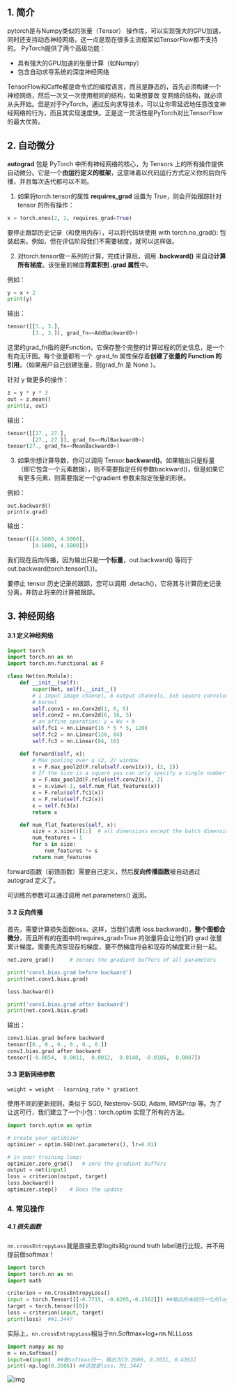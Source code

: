 ## 1. 简介

pytorch是与Numpy类似的张量（Tensor） 操作库，可以实现强大的GPU加速，同时还支持动态神经网络，这一点是现在很多主流框架如TensorFlow都不支持的。 PyTorch提供了两个高级功能： 

- 具有强大的GPU加速的张量计算（如Numpy） 
- 包含自动求导系统的深度神经网络

TensorFlow和Caffe都是命令式的编程语言，而且是静态的，首先必须构建一个神经网络，然后一次又一次使用相同的结构，如果想要改 变网络的结构，就必须从头开始。但是对于PyTorch，通过反向求导技术，可以让你零延迟地任意改变神经网络的行为，而且其实现速度快。正是这一灵活性是PyTorch对比TensorFlow的最大优势。



## 2. 自动微分

**autograd** 包是 PyTorch 中所有神经网络的核心，为 Tensors 上的所有操作提供自动微分。它是一个**由运行定义的框架**，这意味着以代码运行方式定义你的后向传播，并且每次迭代都可以不同。

1. 如果将torch.tensor的属性 **requires_grad** 设置为 True，则会开始跟踪针对 tensor 的所有操作：

```python
x = torch.ones(2, 2, requires_grad=True)
```

要停止跟踪历史记录（和使用内存），可以将代码块使用 with torch.no_grad(): 包装起来。例如，但在评估阶段我们不需要梯度，就可以这样做。

2. 对torch.tensor做一系列的计算，完成计算后，调用 .**backward()** 来自动**计算所有梯度**。该张量的梯度**将累积到 .grad 属性**中。

例如：

```python
y = x + 2
print(y)
```

输出：

```python
tensor([[3., 3.],
        [3., 3.]], grad_fn=<AddBackward0>)
```

这里的grad_fn指的是Function，它保存整个完整的计算过程的历史信息，是一个有向无环图。每个张量都有一个 .grad_fn 属性保存着**创建了张量的 Function 的引用**，（如果用户自己创建张量，则grad_fn 是 None ）。

针对 y 做更多的操作：

```python
z = y * y * 3
out = z.mean()
print(z, out)
```

输出：

```python
tensor([[27., 27.],
        [27., 27.]], grad_fn=<MulBackward0>) 
tensor(27., grad_fn=<MeanBackward0>)
```

3. 如果你想计算导数，你可以调用 Tensor.**backward()**。如果输出只是标量（即它包含一个元素数据），则不需要指定任何参数backward()，但是如果它有更多元素，则需要指定一个gradient 参数来指定张量的形状。

例如：

```
out.backward()
print(x.grad)
```

输出：

```python
tensor([[4.5000, 4.5000],
        [4.5000, 4.5000]])
```

我们现在后向传播，因为输出只是**一个标量**，out.backward() 等同于out.backward(torch.tensor(1.))。

要停止 tensor 历史记录的跟踪，您可以调用 .detach()，它将其与计算历史记录分离，并防止将来的计算被跟踪。



## 3. 神经网络

#### 3.1 定义神经网络

```python
import torch
import torch.nn as nn
import torch.nn.functional as F

class Net(nn.Module):
    def __init__(self):
        super(Net, self).__init__()
        # 1 input image channel, 6 output channels, 5x5 square convolution
        # kernel
        self.conv1 = nn.Conv2d(1, 6, 5)
        self.conv2 = nn.Conv2d(6, 16, 5)
        # an affine operation: y = Wx + b
        self.fc1 = nn.Linear(16 * 5 * 5, 120)
        self.fc2 = nn.Linear(120, 84)
        self.fc3 = nn.Linear(84, 10)

    def forward(self, x):
        # Max pooling over a (2, 2) window
        x = F.max_pool2d(F.relu(self.conv1(x)), (2, 2))
        # If the size is a square you can only specify a single number
        x = F.max_pool2d(F.relu(self.conv2(x)), 2)
        x = x.view(-1, self.num_flat_features(x))
        x = F.relu(self.fc1(x))
        x = F.relu(self.fc2(x))
        x = self.fc3(x)
        return x

    def num_flat_features(self, x):
        size = x.size()[1:]  # all dimensions except the batch dimension
        num_features = 1
        for s in size:
            num_features *= s
        return num_features
```

forward函数（前馈函数）需要自己定义，然后**反向传播函数**被自动通过 autograd 定义了。

可训练的参数可以通过调用 net.parameters() 返回。

#### 3.2 反向传播

首先，需要计算损失函数loss。这样，当我们调用 loss.backward()，**整个图都会微分**，而且所有的在图中的requires_grad=True 的张量将会让他们的 grad 张量累计梯度。需要先清空现存的梯度，要不然梯度将会和现存的梯度累计到一起。

```python
net.zero_grad()     # zeroes the gradient buffers of all parameters

print('conv1.bias.grad before backward')
print(net.conv1.bias.grad)

loss.backward()

print('conv1.bias.grad after backward')
print(net.conv1.bias.grad)
```

输出：

```python
conv1.bias.grad before backward
tensor([0., 0., 0., 0., 0., 0.])
conv1.bias.grad after backward
tensor([-0.0054,  0.0011,  0.0012,  0.0148, -0.0186,  0.0087])
```

#### 3.3 更新网络参数

```
weight = weight - learning_rate * gradient
```

使用不同的更新规则，类似于 SGD, Nesterov-SGD, Adam, RMSProp 等。为了让这可行，我们建立了一个小包：torch.optim 实现了所有的方法。

```python
import torch.optim as optim

# create your optimizer
optimizer = optim.SGD(net.parameters(), lr=0.01)

# in your training loop:
optimizer.zero_grad()   # zero the gradient buffers
output = net(input)
loss = criterion(output, target)
loss.backward()
optimizer.step()    # Does the update
```



### 4. 常见操作

##### 4.1 损失函数

`nn.crossEntropyLoss`就是直接去拿logits和ground truth label进行比较，并不用提前做softmax！

```python
import torch
import torch.nn as nn
import math

criterion = nn.CrossEntropyLoss()
input = torch.Tensor([[-0.7715, -0.6205,-0.2562]]) ##输出的未经归一化的logits
target = torch.tensor([0])
loss = criterion(input, target)
print(loss)  ##1.3447
```

实际上，`nn.crossEntropyLoss`相当于nn.Softmax+log+nn.NLLLoss

```python
import numpy as np
m = nn.Softmax()
input=m(input)  ##做softmax归一，输出为[0.2606, 0.3031, 0.4363]
print(-np.log(0.2606)) ##这就是loss，为1.3447
```

![img](https://pic3.zhimg.com/80/v2-423f83896fca1af3179f203c062fdf55_1440w.png)

